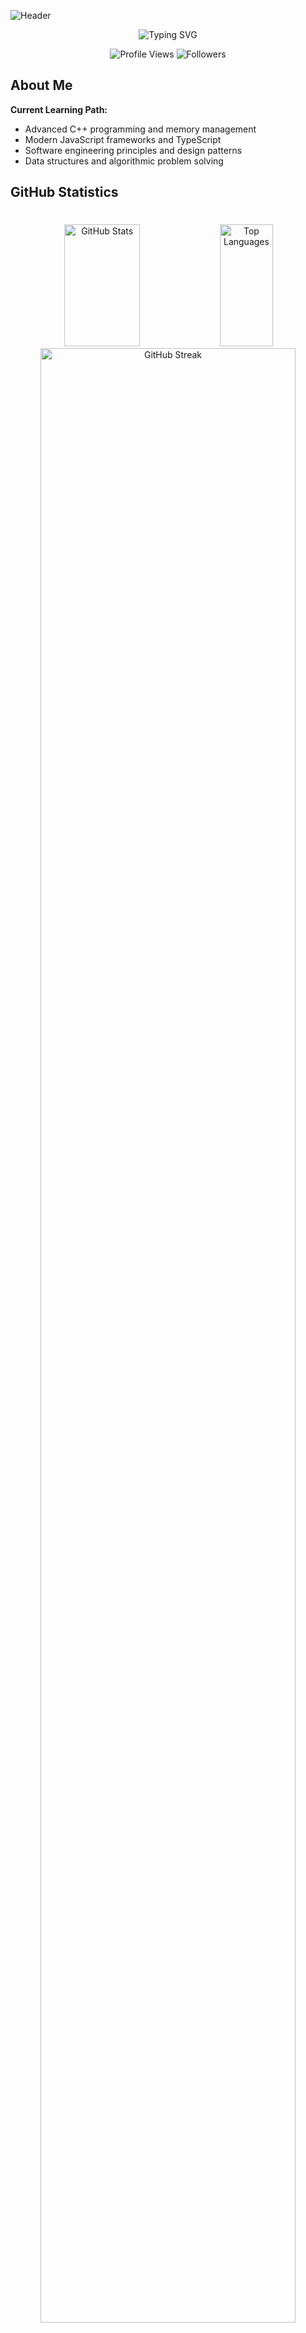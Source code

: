 ![Header](https://capsule-render.vercel.app/api?type=waving&color=gradient&customColorList=6,11,20&height=300&section=header&text=KerYagciHTL&fontSize=90&fontAlignY=38&desc=Software%20Developer%20%7C%20HTL%20Leonding%20Student&descAlignY=60&descAlign=62)

<div align="center">
  <img src="https://readme-typing-svg.demolab.com?font=Fira+Code&pause=1000&color=2196F3&background=FFFFFF00&center=true&vCenter=true&width=435&lines=Software+Development+Student;C%2B%2B+%26+Modern+C#+Programmer;HTL+Leonding+Student;Future+Softwaredeveloper" alt="Typing SVG" />
</div>

<p align="center">
  <img src="https://komarev.com/ghpvc/?username=KerYagciHTL&color=2196F3&style=for-the-badge" alt="Profile Views" />
  <img src="https://img.shields.io/github/followers/KerYagciHTL?label=Followers&style=for-the-badge&color=2196F3" alt="Followers" />
</p>

## About Me

**Current Learning Path:**
- Advanced C++ programming and memory management
- Modern JavaScript frameworks and TypeScript
- Software engineering principles and design patterns
- Data structures and algorithmic problem solving

## GitHub Statistics
#
<div align="center">
  <img width="49%" height="195px" src="https://github-readme-stats.vercel.app/api?username=KerYagciHTL&show_icons=true&count_private=true&hide_border=true&title_color=2196F3&icon_color=2196F3&text_color=c9d1d9&bg_color=0d1117" alt="GitHub Stats" />
  <img width="41%" height="195px" src="https://github-readme-stats.vercel.app/api/top-langs/?username=KerYagciHTL&layout=compact&hide_border=true&title_color=2196F3&text_color=c9d1d9&bg_color=0d1117" alt="Top Languages" />
</div>

<div align="center">
  <img width="90%" src="https://github-readme-streak-stats.herokuapp.com/?user=KerYagciHTL&theme=dark&hide_border=true&stroke=0000&background=0D1117&ring=2196F3&fire=2196F3&currStreakLabel=2196F3" alt="GitHub Streak" />
</div>

## Technical Skills

### Programming Languages
<p align="center">
  <img src="https://cdn.jsdelivr.net/gh/devicons/devicon/icons/csharp/csharp-original.svg" height="40" alt="csharp logo" />
  <img src="https://cdn.jsdelivr.net/gh/devicons/devicon/icons/java/java-original.svg" height="40" alt="java logo" />
  <img src="https://cdn.jsdelivr.net/gh/devicons/devicon/icons/cplusplus/cplusplus-original.svg" height="40" alt="cplusplus logo" />
  <img src="https://cdn.jsdelivr.net/gh/devicons/devicon/icons/c/c-original.svg" height="40" alt="c logo" />
  <img src="https://cdn.jsdelivr.net/gh/devicons/devicon/icons/javascript/javascript-original.svg" height="40" alt="javascript logo" />
  <img src="https://cdn.jsdelivr.net/gh/devicons/devicon/icons/typescript/typescript-original.svg" height="40" alt="typescript logo" />
  <img src="https://cdn.jsdelivr.net/gh/devicons/devicon/icons/python/python-original.svg" height="40" alt="python logo" />
</p>

### Frameworks & Technologies
<p align="center">
  <img src="https://cdn.jsdelivr.net/gh/devicons/devicon/icons/dotnetcore/dotnetcore-original.svg" height="40" alt="dotnet logo" />
  <img src="https://cdn.jsdelivr.net/gh/devicons/devicon/icons/nodejs/nodejs-original.svg" height="40" alt="nodejs logo" />
  <img src="https://cdn.jsdelivr.net/gh/devicons/devicon/icons/express/express-original.svg" height="40" alt="express.js logo" />
  <img src="https://cdn.jsdelivr.net/gh/devicons/devicon/icons/react/react-original.svg" height="40" alt="react logo" />
</p>

### Development Tools
<p align="center">
  <img src="https://cdn.jsdelivr.net/gh/devicons/devicon/icons/git/git-original.svg" height="40" alt="git logo" />
  <img src="https://cdn.jsdelivr.net/gh/devicons/devicon/icons/github/github-original.svg" height="40" alt="github logo" />
  <img src="https://cdn.jsdelivr.net/gh/devicons/devicon/icons/vscode/vscode-original.svg" height="40" alt="vscode logo" />
  <img src="https://cdn.jsdelivr.net/gh/devicons/devicon/icons/visualstudio/visualstudio-plain.svg" height="40" alt="visualstudio logo" />
  <img src="https://cdn.jsdelivr.net/gh/devicons/devicon/icons/rider/rider-original.svg" height="40" alt="rider logo" />
  <img src="https://cdn.jsdelivr.net/gh/devicons/devicon/icons/intellij/intellij-original.svg" height="40" alt="intellij idea logo" />
  <img src="https://cdn.jsdelivr.net/gh/devicons/devicon/icons/webstorm/webstorm-original.svg" height="40" alt="webstorm logo" />
  <img src="https://cdn.jsdelivr.net/gh/devicons/devicon/icons/clion/clion-original.svg" height="40" alt="clion logo" />
</p>

<div align="center">
  <h3>Let's Connect and Build Something Amazing Together</h3>
  <p>Open to collaboration opportunities and interesting projects</p>
  
  <a href="https://github.com/KerYagciHTL?tab=repositories">
    <img src="https://img.shields.io/badge/View%20My%20Projects-2196F3?style=for-the-badge&logo=github&logoColor=white" alt="View Projects" />
  </a>
</div>

<img width="100%" src="https://capsule-render.vercel.app/api?type=waving&color=gradient&customColorList=6,11,20&height=120&section=footer" />
